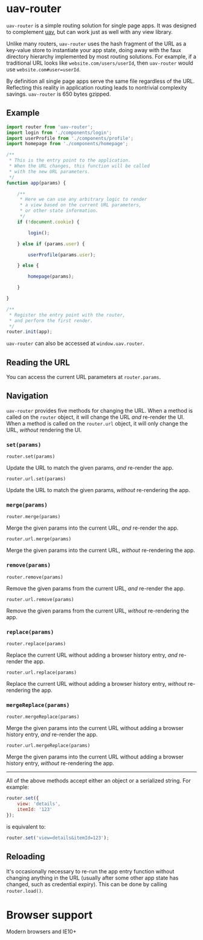 # uav-router

`uav-router` is a simple routing solution for single page apps. It was designed to complement [uav](https://uav.js.org), but can work just as well with any view library.

Unlike many routers, `uav-router` uses the hash fragment of the URL as a key-value store to instantiate your app state, doing away with the faux directory hierarchy implemented by most routing solutions. For example, if a traditional URL looks like `website.com/users/userId`, then `uav-router` would use `website.com#user=userId`.

By definition all single page apps serve the same file regardless of the URL. Reflecting this reality in application routing leads to nontrivial complexity savings. `uav-router` is 650 bytes gzipped.

## Example

```javascript
import router from 'uav-router';
import login from './components/login';
import userProfile from './components/profile';
import homepage from './components/homepage';

/**
 * This is the entry point to the application. 
 * When the URL changes, this function will be called
 * with the new URL parameters.
 */
function app(params) {

    /**
     * Here we can use any arbitrary logic to render
     * a view based on the current URL parameters,
     * or other state information.
     */
    if (!document.cookie) {

        login();

    } else if (params.user) {

        userProfile(params.user);

    } else {

        homepage(params);

    }

}

/**
 * Register the entry point with the router,
 * and perform the first render.
 */
router.init(app);

```

`uav-router` can also be accessed at `window.uav.router`.

## Reading the URL

You can access the current URL parameters at `router.params`.

## Navigation

`uav-router` provides five methods for changing the URL. When a method is called on the `router` object, it will change the URL *and* re-render the UI. When a method is called on the `router.url` object, it will only change the URL, *without* rendering the UI.

### `set(params)`

`router.set(params)`

Update the URL to match the given params, *and* re-render the app.

`router.url.set(params)`

Update the URL to match the given params, *without* re-rendering the app.

### `merge(params)`

`router.merge(params)`

Merge the given params into the current URL, *and* re-render the app.

`router.url.merge(params)`

Merge the given params into the current URL, *without* re-rendering the app.

### `remove(params)`

`router.remove(params)`

Remove the given params from the current URL, *and* re-render the app.

`router.url.remove(params)`

Remove the given params from the current URL, *without* re-rendering the app.

### `replace(params)`

`router.replace(params)`

Replace the current URL without adding a browser history entry, *and* re-render the app.

`router.url.replace(params)`

Replace the current URL without adding a browser history entry, *without* re-rendering the app.

### `mergeReplace(params)`

`router.mergeReplace(params)`

Merge the given params into the current URL without adding a browser history entry, *and* re-render the app.

`router.url.mergeReplace(params)`

Merge the given params into the current URL without adding a browser history entry, *without* re-rendering the app.

---

All of the above methods accept either an object or a serialized string. For example:

```javascript
router.set({
    view: 'details',
    itemId: '123'
});
```

is equivalent to:

```javascript
router.set('view=details&itemId=123');
```

## Reloading

It's occasionally necessary to re-run the app entry function without changing anything in the URL (usually after some other app state has changed, such as credential expiry). This can be done by calling `router.load()`.

# Browser support

Modern browsers and IE10+

